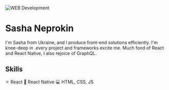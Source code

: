 ![WEB Development ](https://github.com/sneprokin/sneprokin/blob/master/photo_2020-09-07_17-28-22.jpg)

# Sasha Neprokin
 
I'm Sasha from Ukraine, and I produce front-end solutions efficiently. I'm knee-deep in .every project and frameworks excite me. Much fond of React and React Native, I also rejoice of GraphQL. 

## Skills 
⚛ React
📱 React Native
💻 HTML, CSS, JS
